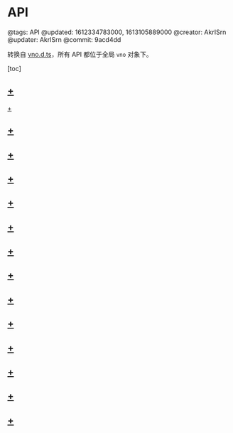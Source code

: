 # API

@tags: API
@updated: 1612334783000, 1613105889000
@creator: AkrISrn
@updater: AkrISrn
@commit: 9acd4dd

转换自 [vno.d.ts](https://github.com/akrisrn/v-no-doc-script/blob/master/src/utils/vno.d.ts)，所有 API 都位于全局 `vno` 对象下。

[toc]

## [+](/zh/api/definition.md)

[+](/zh/api/vno.md)

## [+](/zh/api/file.md)

## [+](/zh/api/markdown.md)

## [+](/zh/api/config.md)

## [+](/zh/api/element.md)

## [+](/zh/api/enums.md)

## [+](/zh/api/path.md)

## [+](/zh/api/regexp.md)

## [+](/zh/api/store.md)

## [+](/zh/api/utils.md)

## [+](/zh/api/appSelf.md)

## [+](/zh/api/mainSelf.md)

## [+](/zh/api/articleSelf.md)

## [+](/zh/api/gadgetSelf.md)

